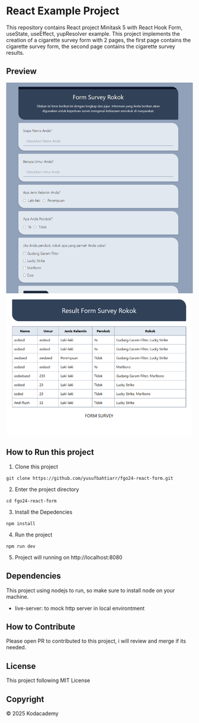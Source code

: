 # React Example Project
This repository contains React project Minitask 5 with React Hook Form, useState, useEffect, yupResolver example. This project implements the creation of a cigarette survey form with 2 pages, the first page contains the cigarette survey form, the second page contains the cigarette survey results.

## Preview
![Preview](Screenshot.png)
![Preview](Screenshot1.png)

## How to Run this project

1. Clone this project
```
git clone https://github.com/yusufbahtiarr/fgo24-react-form.git
```
2. Enter the project directory
```
cd fgo24-react-form
```
3. Install the Depedencies
```
npm install
```
4. Run the project
```
npm run dev
```
5. Project will running on http://localhost:8080

## Dependencies

This project using nodejs to run, so make sure to install node on your machine.
- live-server: to mock http server in local environtment

## How to Contribute

Please open PR to contributed to this project, i will review and merge if its needed.

## License

This project following MIT License

## Copyright
&copy; 2025 Kodacademy
